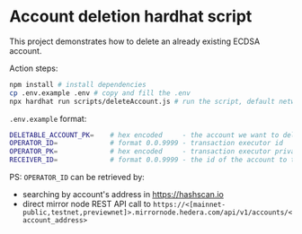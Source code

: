 # Account deletion hardhat script

This project demonstrates how to delete an already existing ECDSA account.

Action steps:

```bash
npm install # install dependencies
cp .env.example .env # copy and fill the .env
npx hardhat run scripts/deleteAccount.js # run the script, default network is testnet and can be changed by hardhat.config.js
```

`.env.example` format:
```bash
DELETABLE_ACCOUNT_PK=    # hex encoded     - the account we want to delete
OPERATOR_ID=             # format 0.0.9999 - transaction executor id
OPERATOR_PK=             # hex encoded     - transaction executor private key
RECEIVER_ID=             # format 0.0.9999 - the id of the account to transfer the remaining funds to
```

PS: `OPERATOR_ID` can be retrieved by:
- searching by account's address in https://hashscan.io
- direct mirror node REST API call to `https://<[mainnet-public,testnet,previewnet]>.mirrornode.hedera.com/api/v1/accounts/<account_address>`